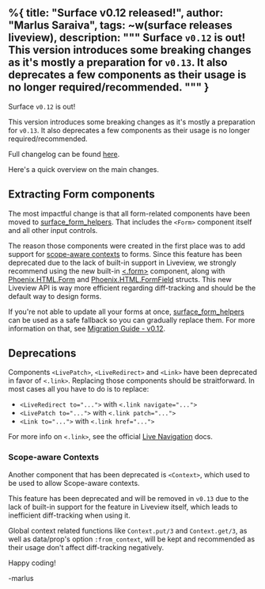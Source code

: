 %{
  title: "Surface v0.12 released!",
  author: "Marlus Saraiva",
  tags: ~w(surface releases liveview),
  description: """
  Surface `v0.12` is out! This version introduces some breaking changes as it's mostly a preparation for `v0.13`.
  It also deprecates a few components as their usage is no longer required/recommended.
  """
}
---

Surface `v0.12` is out!

This version introduces some breaking changes as it's mostly a preparation for `v0.13`.
It also deprecates a few components as their usage is no longer required/recommended.

Full changelog can be found [here](https://github.com/surface-ui/surface/blob/main/CHANGELOG.md#v0120-2024-09-24).

Here's a quick overview on the main changes.

## Extracting Form components

The most impactful change is that all form-related components have been moved to
[surface_form_helpers](https://github.com/surface-ui/surface_form_helpers). That includes the `<Form>` component
itself and all other input controls.

The reason those components were created in the first place was to add support
for [scope-aware contexts](https://www.surface-ui.org/contexts#scope-aware-context) to forms. Since this
feature has been deprecated due to the lack of built-in support in Liveview, we strongly recommend using the new
built-in [<.form>](https://hexdocs.pm/phoenix_live_view/Phoenix.Component.html#form/)
component, along with [Phoenix.HTML.Form](https://hexdocs.pm/phoenix_html/Phoenix.HTML.Form.html) and
[Phoenix.HTML.FormField](https://hexdocs.pm/phoenix_html/Phoenix.HTML.FormField.html) structs. This new Liveview API
is way more efficient regarding diff-tracking and should be the default way to design forms.

If you're not able to update all your forms at once, [surface_form_helpers](https://github.com/surface-ui/surface_form_helpers)
can be used as a safe fallback so you can
gradually replace them. For more information on that, see [Migration Guide - v0.12](https://github.com/surface-ui/surface/blob/main/MIGRATING.md#migrating-to-v012x).

## Deprecations

Components `<LivePatch>`, `<LiveRedirect>` and `<Link>` have been deprecated in favor of `<.link>`. Replacing those
components should be straitforward. In most cases all you have to do is to replace:

* `<LiveRedirect to="...">` with `<.link navigate="...">`
* `<LivePatch to="...">` with `<.link patch="...">`
* `<Link to="...">` with `<.link href="...">`

For more info on `<.link>`, see the official [Live Navigation](https://hexdocs.pm/phoenix_live_view/live-navigation.html) docs.

### Scope-aware Contexts

Another component that has been deprecated is `<Context>`, which used to be used to allow
Scope-aware contexts.

This feature has been deprecated and will be removed in `v0.13` due to the lack of built-in
support for the feature in Liveview itself, which leads to inefficient diff-tracking when using it.

Global context related functions like `Context.put/3` and `Context.get/3`, as well as data/prop's
option `:from_context`, will be kept and recommended as their usage don't affect diff-tracking
negatively.

Happy coding!

-marlus